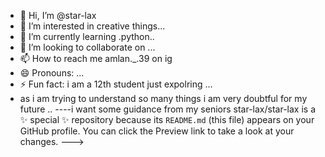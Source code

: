 - 👋 Hi, I’m @star-lax
- 👀 I’m interested in creative things...
- 🌱 I’m currently learning .python..
- 💞️ I’m looking to collaborate on ...
- 📫 How to reach me amlan._.39 on ig
- 😄 Pronouns: ...
- ⚡ Fun fact: i am a 12th student just expolring ...
- as i am trying to understand so many things i am very doubtful for my future ..
----i want some guidance from my seniors
star-lax/star-lax is a ✨ special ✨ repository because its `README.md` (this file) appears on your GitHub profile.
You can click the Preview link to take a look at your changes.
--->
